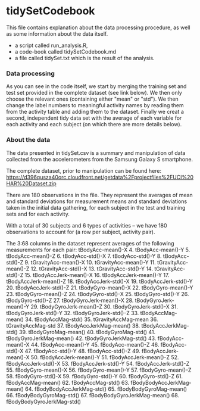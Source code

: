 # tidySetCodebook

This file contains explanation about the data processing procedure, as well as some information about the data itself.
- a script called run_analysis.R, 
- a code-book called tidySetCodebook.md 
- a file called tidySet.txt which is the result of the analysis.

### Data processing
As you can see in the code itself, we start by merging the training set and test set provided in the complete dataset (see link below). We then only choose the relevant ones (containing either "mean" or "std").
We then change the label numbers to meaningful activity names by reading them from the activity table and adding them to the dataset. 
Finally we creat a second, independent tidy data set with the average of each variable for each activity and each subject (on which there are more details below).

### About the data
The data presented in tidySet.csv is a summary and manipulation of data collected from the accelerometers from the Samsung Galaxy S smartphone.

The complete dataset, prior to manipulation can be found here: https://d396qusza40orc.cloudfront.net/getdata%2Fprojectfiles%2FUCI%20HAR%20Dataset.zip

There are 180 observations in the file. They represent the averages of mean and standard deviations for measurement means and standard deviations taken in the initial data gathering, for each subject in the test and training sets and for each activity. 

With a total of 30 subjects and 6 types of activities – we have 180 observations to account for (a row per subject, activity pair). 

The 3:68 columns in the dataset represent averages of the following measurements for each pair:
tBodyAcc-mean()-X
4.	tBodyAcc-mean()-Y
5.	tBodyAcc-mean()-Z 
6.	tBodyAcc-std()-X
7.	tBodyAcc-std()-Y
8.	tBodyAcc-std()-Z
9.	tGravityAcc-mean()-X
10.	tGravityAcc-mean()-Y
11.	tGravityAcc-mean()-Z
12.	tGravityAcc-std()-X
13.	tGravityAcc-std()-Y
14.	tGravityAcc-std()-Z
15.	tBodyAccJerk-mean()-X
16.	tBodyAccJerk-mean()-Y
17.	tBodyAccJerk-mean()-Z
18.	tBodyAccJerk-std()-X
19.	tBodyAccJerk-std()-Y
20.	tBodyAccJerk-std()-Z
21.	tBodyGyro-mean()-X
22.	tBodyGyro-mean()-Y
23.	tBodyGyro-mean()-Z
24.	tBodyGyro-std()-X
25.	tBodyGyro-std()-Y
26.	tBodyGyro-std()-Z
27.	tBodyGyroJerk-mean()-X
28.	tBodyGyroJerk-mean()-Y
29.	tBodyGyroJerk-mean()-Z
30.	tBodyGyroJerk-std()-X
31.	tBodyGyroJerk-std()-Y
32.	tBodyGyroJerk-std()-Z
33.	tBodyAccMag-mean()
34.	tBodyAccMag-std()
35.	tGravityAccMag-mean
36.	tGravityAccMag-std
37.	tBodyAccJerkMag-mean()
38.	tBodyAccJerkMag-std()
39.	tBodyGyroMag-mean()
40.	tBodyGyroMag-std()
41.	tBodyGyroJerkMag-mean()
42.	tBodyGyroJerkMag-std()
43.	fBodyAcc-mean()-X
44.	fBodyAcc-mean()-Y
45.	fBodyAcc-mean()-Z
46.	fBodyAcc-std()-X
47.	fBodyAcc-std()-Y
48.	fBodyAcc-std()-Z
49.	fBodyAccJerk-mean()-X
50.	fBodyAccJerk-mean()-Y
51.	fBodyAccJerk-mean()-Z
52.	fBodyAccJerk-std()-X
53.	fBodyAccJerk-std()-Y
54.	fBodyAccJerk-std()-Z
55.	fBodyGyro-mean()-X
56.	fBodyGyro-mean()-Y
57.	fBodyGyro-mean()-Z
58.	fBodyGyro-std()-X
59.	fBodyGyro-std()-Y
60.	fBodyGyro-std()-Z
61.	fBodyAccMag-mean()
62.	fBodyAccMag-std()
63.	fBodyBodyAccJerkMag-mean()
64.	fBodyBodyAccJerkMag-std()
65.	fBodyBodyGyroMag-mean()
66.	fBodyBodyGyroMag-std()
67.	fBodyBodyGyroJerkMag-mean()
68.	fBodyBodyGyroJerkMag-std()
